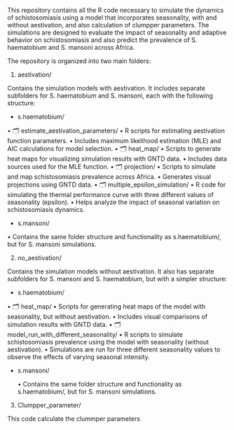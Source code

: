 This repository contains all the R code necessary to simulate the dynamics of schistosomiasis using a model that incorporates seasonality, with and without aestivation, and also calculation of clumpper parameters. The simulations are designed to evaluate the impact of seasonality and adaptive behavior on schistosomiasis and also predict the prevalence of S. haematobium and S. mansoni across Africa.

The repository is organized into two main folders:

1. aestivation/

Contains the simulation models with aestivation. It includes separate subfolders for S. haematobium and S. mansoni, each with the following structure:

* s.haematobium/
	
 •	🗂️ estimate_aestivation_parameters/
	•	R scripts for estimating aestivation function parameters.
	•	Includes maximum likelihood estimation (MLE) and AIC calculations for model selection.
	•	🗂️ heat_map/
	•	Scripts to generate heat maps for visualizing simulation results with GNTD data.
	•	Includes data sources used for the MLE function.
	•	🗂️ projection/
	•	Scripts to simulate and map schistosomiasis prevalence across Africa.
	•	Generates visual projections using GNTD data.
	•	🗂️ multiple_epsilon_simulation/
	•	R code for simulating the thermal performance curve with three different values of seasonality (epsilon).
	•	Helps analyze the impact of seasonal variation on schistosomiasis dynamics.
	
 
 * s.mansoni/

 •	Contains the same folder structure and functionality as s.haematobium/, but for S. mansoni simulations.

2. no_aestivation/

Contains the simulation models without aestivation. It also has separate subfolders for S. mansoni and S. haematobium, but with a simpler structure:

* s.haematobium/
	
 •	🗂️ heat_map/
	•	Scripts for generating heat maps of the model with seasonality, but without aestivation.
	•	Includes visual comparisons of simulation results with GNTD data.
	•	🗂️ model_run_with_different_seasonality/
	•	R scripts to simulate schistosomiasis prevalence using the model with seasonality (without aestivation).
	•	Simulations are run for three different seasonality values to observe the effects of varying seasonal intensity.
	
 *	s.mansoni/
   
	•	Contains the same folder structure and functionality as s.haematobium/, but for S. mansoni simulations.

3. Clumpper_parameter/

This code calculate the clummper parameters
